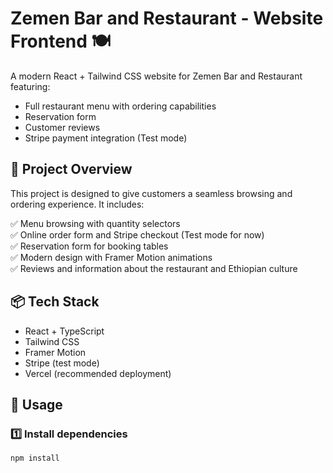 # Zemen Bar and Restaurant - Website Frontend 🍽️

A modern React + Tailwind CSS website for Zemen Bar and Restaurant featuring:
- Full restaurant menu with ordering capabilities
- Reservation form
- Customer reviews
- Stripe payment integration (Test mode)

## 🚀 Project Overview

This project is designed to give customers a seamless browsing and ordering experience. It includes:

✅ Menu browsing with quantity selectors  
✅ Online order form and Stripe checkout (Test mode for now)  
✅ Reservation form for booking tables  
✅ Modern design with Framer Motion animations  
✅ Reviews and information about the restaurant and Ethiopian culture

## 📦 Tech Stack

- React + TypeScript
- Tailwind CSS
- Framer Motion
- Stripe (test mode)
- Vercel (recommended deployment)

## 📖 Usage

### 1️⃣ Install dependencies

```bash
npm install
